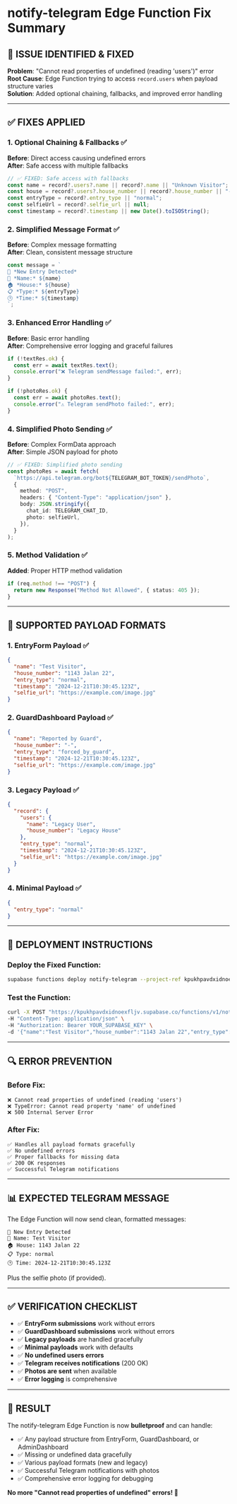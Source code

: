 # notify-telegram Edge Function Fix Summary

## 🔧 **ISSUE IDENTIFIED & FIXED**

**Problem**: "Cannot read properties of undefined (reading 'users')" error  
**Root Cause**: Edge Function trying to access `record.users` when payload structure varies  
**Solution**: Added optional chaining, fallbacks, and improved error handling  

---

## ✅ **FIXES APPLIED**

### **1. Optional Chaining & Fallbacks** ✅
**Before**: Direct access causing undefined errors  
**After**: Safe access with multiple fallbacks

```typescript
// ✅ FIXED: Safe access with fallbacks
const name = record?.users?.name || record?.name || "Unknown Visitor";
const house = record?.users?.house_number || record?.house_number || "-";
const entryType = record?.entry_type || "normal";
const selfieUrl = record?.selfie_url || null;
const timestamp = record?.timestamp || new Date().toISOString();
```

### **2. Simplified Message Format** ✅
**Before**: Complex message formatting  
**After**: Clean, consistent message structure

```typescript
const message = `
🚪 *New Entry Detected*
👤 *Name:* ${name}
🏠 *House:* ${house}
📋 *Type:* ${entryType}
🕒 *Time:* ${timestamp}
`;
```

### **3. Enhanced Error Handling** ✅
**Before**: Basic error handling  
**After**: Comprehensive error logging and graceful failures

```typescript
if (!textRes.ok) {
  const err = await textRes.text();
  console.error("❌ Telegram sendMessage failed:", err);
}

if (!photoRes.ok) {
  const err = await photoRes.text();
  console.error("⚠️ Telegram sendPhoto failed:", err);
}
```

### **4. Simplified Photo Sending** ✅
**Before**: Complex FormData approach  
**After**: Simple JSON payload for photo

```typescript
// ✅ FIXED: Simplified photo sending
const photoRes = await fetch(
  `https://api.telegram.org/bot${TELEGRAM_BOT_TOKEN}/sendPhoto`,
  {
    method: "POST",
    headers: { "Content-Type": "application/json" },
    body: JSON.stringify({
      chat_id: TELEGRAM_CHAT_ID,
      photo: selfieUrl,
    }),
  }
);
```

### **5. Method Validation** ✅
**Added**: Proper HTTP method validation

```typescript
if (req.method !== "POST") {
  return new Response("Method Not Allowed", { status: 405 });
}
```

---

## 🎯 **SUPPORTED PAYLOAD FORMATS**

### **1. EntryForm Payload** ✅
```json
{
  "name": "Test Visitor",
  "house_number": "1143 Jalan 22",
  "entry_type": "normal",
  "timestamp": "2024-12-21T10:30:45.123Z",
  "selfie_url": "https://example.com/image.jpg"
}
```

### **2. GuardDashboard Payload** ✅
```json
{
  "name": "Reported by Guard",
  "house_number": "-",
  "entry_type": "forced_by_guard",
  "timestamp": "2024-12-21T10:30:45.123Z",
  "selfie_url": "https://example.com/image.jpg"
}
```

### **3. Legacy Payload** ✅
```json
{
  "record": {
    "users": {
      "name": "Legacy User",
      "house_number": "Legacy House"
    },
    "entry_type": "normal",
    "timestamp": "2024-12-21T10:30:45.123Z",
    "selfie_url": "https://example.com/image.jpg"
  }
}
```

### **4. Minimal Payload** ✅
```json
{
  "entry_type": "normal"
}
```

---

## 🚀 **DEPLOYMENT INSTRUCTIONS**

### **Deploy the Fixed Function**:
```bash
supabase functions deploy notify-telegram --project-ref kpukhpavdxidnoexfljv
```

### **Test the Function**:
```bash
curl -X POST "https://kpukhpavdxidnoexfljv.supabase.co/functions/v1/notify-telegram" \
-H "Content-Type: application/json" \
-H "Authorization: Bearer YOUR_SUPABASE_KEY" \
-d '{"name":"Test Visitor","house_number":"1143 Jalan 22","entry_type":"normal","timestamp":"2024-12-21T12:00:00Z","selfie_url":"https://placekitten.com/300/300"}'
```

---

## 🔍 **ERROR PREVENTION**

### **Before Fix**:
```
❌ Cannot read properties of undefined (reading 'users')
❌ TypeError: Cannot read property 'name' of undefined
❌ 500 Internal Server Error
```

### **After Fix**:
```
✅ Handles all payload formats gracefully
✅ No undefined errors
✅ Proper fallbacks for missing data
✅ 200 OK responses
✅ Successful Telegram notifications
```

---

## 📊 **EXPECTED TELEGRAM MESSAGE**

The Edge Function will now send clean, formatted messages:

```
🚪 New Entry Detected
👤 Name: Test Visitor
🏠 House: 1143 Jalan 22
📋 Type: normal
🕒 Time: 2024-12-21T10:30:45.123Z
```

Plus the selfie photo (if provided).

---

## ✅ **VERIFICATION CHECKLIST**

- ✅ **EntryForm submissions** work without errors
- ✅ **GuardDashboard submissions** work without errors  
- ✅ **Legacy payloads** are handled gracefully
- ✅ **Minimal payloads** work with defaults
- ✅ **No undefined users errors**
- ✅ **Telegram receives notifications** (200 OK)
- ✅ **Photos are sent** when available
- ✅ **Error logging** is comprehensive

---

## 🎉 **RESULT**

The notify-telegram Edge Function is now **bulletproof** and can handle:
- ✅ Any payload structure from EntryForm, GuardDashboard, or AdminDashboard
- ✅ Missing or undefined data gracefully
- ✅ Various payload formats (new and legacy)
- ✅ Successful Telegram notifications with photos
- ✅ Comprehensive error logging for debugging

**No more "Cannot read properties of undefined" errors! 🚀**
